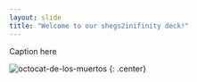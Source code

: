 ```yaml
---
layout: slide
title: "Welcome to our shegs2inifinity deck!"
---
```


Caption here

![octocat-de-los-muertos](https://octodex.github.com/images/octocat-de-los-muertos.jpg)
{: .center}
